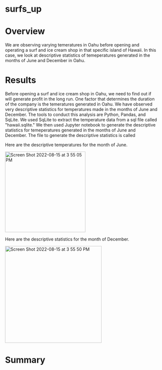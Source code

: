 # surfs_up

# Overview 
We are observing varying temeratures in Oahu before opening and operating a surf and ice cream shop in that specific island of Hawaii.
In this case, we look at descriptive statistics of temeperatures generated in the months of June and December in Oahu. 

# Results 
Before opening a surf and ice cream shop in Oahu, we need to find out if will generate profit in the long run. One factor that determines the duration of the company is the temeratures generated in Oahu. We have observed very descriptive statistics for temperatures made in the months of June and December. The tools to conduct this analysis are Python, Pandas, and SqLite. We used SqLite to extract the temperature data from a sql file called "hawaii.sqlite." We then used Jupyter notebook to generate the descriptive statistics for temeperatures generated in the months of June and December. The file to generate the descriptive statistics is called 

Here are the descriptive temperatures for the month of June. 


<img width="264" alt="Screen Shot 2022-08-15 at 3 55 05 PM" src="https://user-images.githubusercontent.com/104328106/184725042-2a30e35d-81fa-41fb-87d9-44538ce9cdc3.png">


Here are the descriptive statistics for the month of December. 

<img width="317" alt="Screen Shot 2022-08-15 at 3 55 50 PM" src="https://user-images.githubusercontent.com/104328106/184725154-725dff09-e3a3-401a-8b18-ad0eee44550e.png">


# Summary 

